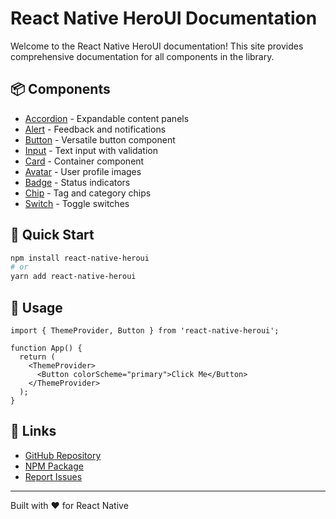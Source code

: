 # React Native HeroUI Documentation

Welcome to the React Native HeroUI documentation! This site provides comprehensive documentation for all components in the library.

## 📦 Components

- [Accordion](./components/accordion.html) - Expandable content panels
- [Alert](./components/alert.html) - Feedback and notifications
- [Button](./components/button.html) - Versatile button component
- [Input](./components/input.html) - Text input with validation
- [Card](./components/card.html) - Container component
- [Avatar](./components/avatar.html) - User profile images
- [Badge](./components/badge.html) - Status indicators
- [Chip](./components/chip.html) - Tag and category chips
- [Switch](./components/switch.html) - Toggle switches

## 🚀 Quick Start

```bash
npm install react-native-heroui
# or
yarn add react-native-heroui
```

## 📖 Usage

```tsx
import { ThemeProvider, Button } from 'react-native-heroui';

function App() {
  return (
    <ThemeProvider>
      <Button colorScheme="primary">Click Me</Button>
    </ThemeProvider>
  );
}
```

## 🔗 Links

- [GitHub Repository](https://github.com/adityakmr7/react-native-heroui)
- [NPM Package](https://www.npmjs.com/package/react-native-heroui)
- [Report Issues](https://github.com/adityakmr7/react-native-heroui/issues)

---

Built with ❤️ for React Native
